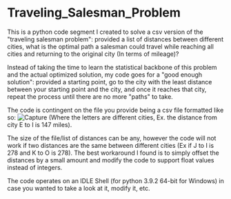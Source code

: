 # Traveling_Salesman_Problem
This is a python code segment I created to solve a csv version of the "traveling salesman problem": provided a list of distances between different cities, what is the optimal path a salesman could travel while reaching all cities and returning to the original city (In terms of mileage)?

Instead of taking the time to learn the statistical backbone of this problem and the actual optimized solution, my code goes for a "good enough solution": provided a starting point, go to the city with the least distance between your starting point and the city, and once it reaches that city, repeat the process until there are no more "paths" to take.

The code is contingent on the file you provide being a csv file formatted like so: 
 ![Capture](https://user-images.githubusercontent.com/78769272/111252904-c127b580-85d7-11eb-818d-d8ed1cd96979.PNG) (Where the letters are different cities, Ex. the distance from city E to I is 147 miles). 
 
The size of the file/list of distances can be any, however the code will not work if two distances are the same between different cities (Ex if J to I is 278 and K to O is 278). The best workaround I found is to simply offset the distances by a small amount and modify the code to support float values instead of integers.

The code operates on an IDLE Shell (for python 3.9.2 64-bit for Windows) in case you wanted to take a look at it, modify it, etc.
